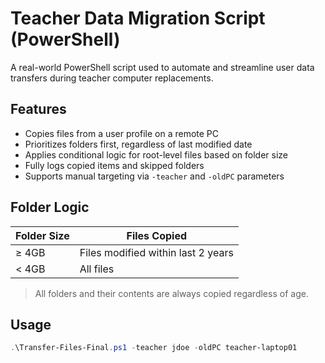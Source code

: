 # Teacher Data Migration Script (PowerShell)

A real-world PowerShell script used to automate and streamline user data transfers during teacher computer replacements.

## Features
- Copies files from a user profile on a remote PC
- Prioritizes folders first, regardless of last modified date
- Applies conditional logic for root-level files based on folder size
- Fully logs copied items and skipped folders
- Supports manual targeting via `-teacher` and `-oldPC` parameters

## Folder Logic
| Folder Size | Files Copied |
|-------------|--------------|
| ≥ 4GB       | Files modified within last 2 years |
| < 4GB       | All files |

> All folders and their contents are always copied regardless of age.

## Usage
```powershell
.\Transfer-Files-Final.ps1 -teacher jdoe -oldPC teacher-laptop01
